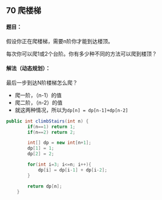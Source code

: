 ## 70 爬楼梯

#### 题目：

假设你正在爬楼梯，需要n阶你才能到达楼顶。

每次你可以爬1或2个台阶。你有多少种不同的方法可以爬到楼顶？

#### 解法（动态规划）：

最后一步到达N阶楼梯怎么爬？

- 爬一阶，（n-1）的值
- 爬二阶，（n-2）的值
- 就这两种情况，所以为`dp[n] = dp[n-1]+dp[n-2]`

```java
public int climbStairs(int n) {
        if(n==1) return 1;
        if(n==2) return 2;

        int[] dp = new int[n+1];
        dp[1] = 1;
        dp[2] = 2;

        for(int i=3; i<=n; i++){
            dp[i] = dp[i-1] + dp[i-2];
        }

        return dp[n];
    }
```

